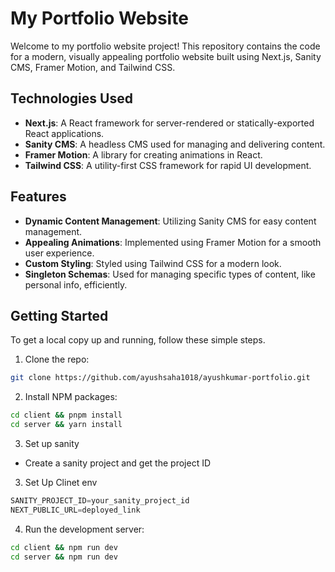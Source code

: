 # My Portfolio Website

Welcome to my portfolio website project! This repository contains the code for a modern, visually appealing portfolio website built using Next.js, Sanity CMS, Framer Motion, and Tailwind CSS.

## Technologies Used

- **Next.js**: A React framework for server-rendered or statically-exported React applications.
- **Sanity CMS**: A headless CMS used for managing and delivering content.
- **Framer Motion**: A library for creating animations in React.
- **Tailwind CSS**: A utility-first CSS framework for rapid UI development.

## Features

- **Dynamic Content Management**: Utilizing Sanity CMS for easy content management.
- **Appealing Animations**: Implemented using Framer Motion for a smooth user experience.
- **Custom Styling**: Styled using Tailwind CSS for a modern look.
- **Singleton Schemas**: Used for managing specific types of content, like personal info, efficiently.

## Getting Started

To get a local copy up and running, follow these simple steps.

1. Clone the repo:

```sh
git clone https://github.com/ayushsaha1018/ayushkumar-portfolio.git
```

2. Install NPM packages:

```sh
cd client && pnpm install
cd server && yarn install
```
3. Set up sanity
- Create a sanity project and get the project ID

3. Set Up Clinet env

```js
SANITY_PROJECT_ID=your_sanity_project_id
NEXT_PUBLIC_URL=deployed_link
```

4. Run the development server:

```sh
cd client && npm run dev
cd server && npm run dev
```
